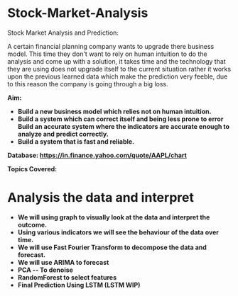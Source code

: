 # Stock-Market-Analysis

Stock Market Analysis and Prediction:

A certain financial planning company wants to upgrade there business model. 
This time they don't want to rely on human intuition to do the analysis and come up with a solution, it takes time and the technology that they are using does not upgrade itself to the current situation rather it works upon the previous learned data which make the prediction very feeble, due to this reason the company is going through a big loss.  

<b/>Aim:  

* Build a new business model which relies not on human intuition. 
* Build a system which can correct itself and being less prone to error Build an accurate system where the indicators are accurate enough to analyze and predict correctly.
* Build a system that is fast and reliable.

<b/>

Database: https://in.finance.yahoo.com/quote/AAPL/chart


Topics Covered:

# Analysis the data and interpret

- We will using graph to visually look at the data and interpret the outcome. 
- Using various indicators we will see the behaviour of the data over time. 
- We will use Fast Fourier Transform to decompose the data and forecast.
- We will use ARIMA to forecast
- PCA -- To denoise
- RandomForest to select features
- Final Prediction Using LSTM  (LSTM WIP)
